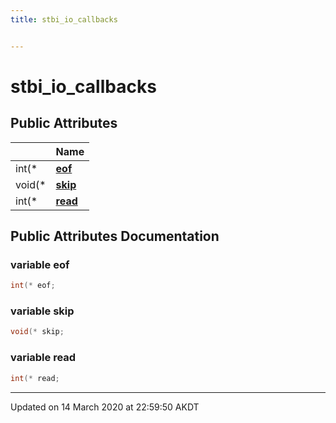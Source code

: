 ```yaml
---
title: stbi_io_callbacks


---
```


# stbi_io_callbacks

















## Public Attributes

|                | Name           |
| -------------- | -------------- |
| int(* | **[eof](Classes/structstbi__io__callbacks.md#variable-eof)**  |
| void(* | **[skip](Classes/structstbi__io__callbacks.md#variable-skip)**  |
| int(* | **[read](Classes/structstbi__io__callbacks.md#variable-read)**  |












## Public Attributes Documentation

### variable eof

```cpp
int(* eof;
```




























### variable skip

```cpp
void(* skip;
```




























### variable read

```cpp
int(* read;
```
































-------------------------------

Updated on 14 March 2020 at 22:59:50 AKDT